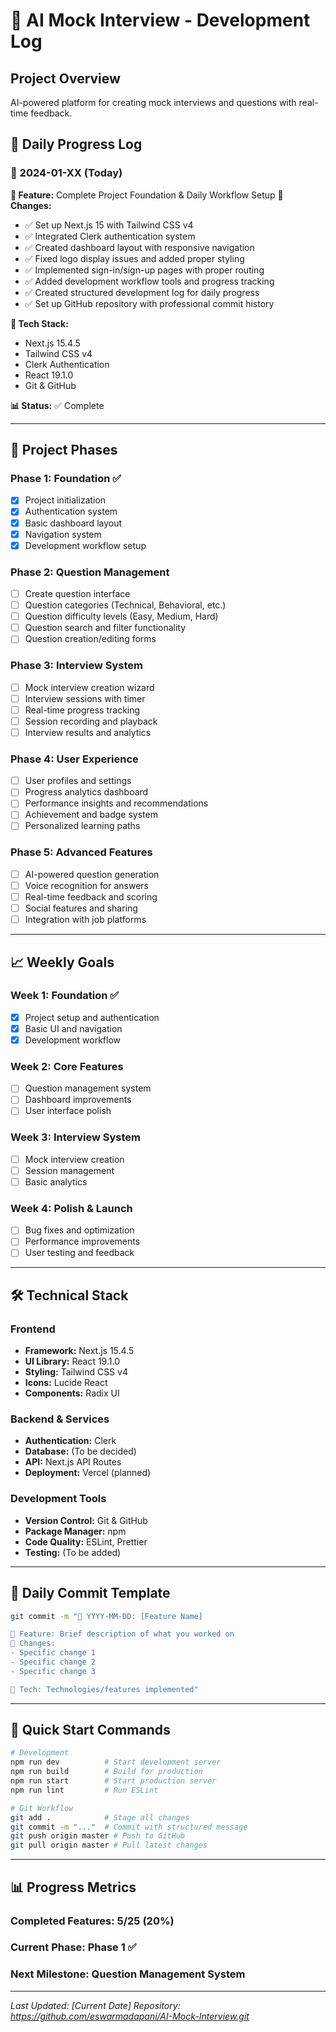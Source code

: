 # 🚀 AI Mock Interview - Development Log

## Project Overview
AI-powered platform for creating mock interviews and questions with real-time feedback.

## 📅 Daily Progress Log

### 📅 2024-01-XX (Today)
**🎯 Feature:** Complete Project Foundation & Daily Workflow Setup
**📝 Changes:**
- ✅ Set up Next.js 15 with Tailwind CSS v4
- ✅ Integrated Clerk authentication system
- ✅ Created dashboard layout with responsive navigation
- ✅ Fixed logo display issues and added proper styling
- ✅ Implemented sign-in/sign-up pages with proper routing
- ✅ Added development workflow tools and progress tracking
- ✅ Created structured development log for daily progress
- ✅ Set up GitHub repository with professional commit history

**🔧 Tech Stack:**
- Next.js 15.4.5
- Tailwind CSS v4
- Clerk Authentication
- React 19.1.0
- Git & GitHub

**📊 Status:** ✅ Complete

---

## 🎯 Project Phases

### Phase 1: Foundation ✅
- [x] Project initialization
- [x] Authentication system
- [x] Basic dashboard layout
- [x] Navigation system
- [x] Development workflow setup

### Phase 2: Question Management
- [ ] Create question interface
- [ ] Question categories (Technical, Behavioral, etc.)
- [ ] Question difficulty levels (Easy, Medium, Hard)
- [ ] Question search and filter functionality
- [ ] Question creation/editing forms

### Phase 3: Interview System
- [ ] Mock interview creation wizard
- [ ] Interview sessions with timer
- [ ] Real-time progress tracking
- [ ] Session recording and playback
- [ ] Interview results and analytics

### Phase 4: User Experience
- [ ] User profiles and settings
- [ ] Progress analytics dashboard
- [ ] Performance insights and recommendations
- [ ] Achievement and badge system
- [ ] Personalized learning paths

### Phase 5: Advanced Features
- [ ] AI-powered question generation
- [ ] Voice recognition for answers
- [ ] Real-time feedback and scoring
- [ ] Social features and sharing
- [ ] Integration with job platforms

---

## 📈 Weekly Goals

### Week 1: Foundation ✅
- [x] Project setup and authentication
- [x] Basic UI and navigation
- [x] Development workflow

### Week 2: Core Features
- [ ] Question management system
- [ ] Dashboard improvements
- [ ] User interface polish

### Week 3: Interview System
- [ ] Mock interview creation
- [ ] Session management
- [ ] Basic analytics

### Week 4: Polish & Launch
- [ ] Bug fixes and optimization
- [ ] Performance improvements
- [ ] User testing and feedback

---

## 🛠️ Technical Stack

### Frontend
- **Framework:** Next.js 15.4.5
- **UI Library:** React 19.1.0
- **Styling:** Tailwind CSS v4
- **Icons:** Lucide React
- **Components:** Radix UI

### Backend & Services
- **Authentication:** Clerk
- **Database:** (To be decided)
- **API:** Next.js API Routes
- **Deployment:** Vercel (planned)

### Development Tools
- **Version Control:** Git & GitHub
- **Package Manager:** npm
- **Code Quality:** ESLint, Prettier
- **Testing:** (To be added)

---

## 📝 Daily Commit Template

```bash
git commit -m "📅 YYYY-MM-DD: [Feature Name]

🎯 Feature: Brief description of what you worked on
📝 Changes:
- Specific change 1
- Specific change 2
- Specific change 3

🔧 Tech: Technologies/features implemented"
```

---

## 🚀 Quick Start Commands

```bash
# Development
npm run dev          # Start development server
npm run build        # Build for production
npm run start        # Start production server
npm run lint         # Run ESLint

# Git Workflow
git add .            # Stage all changes
git commit -m "..."  # Commit with structured message
git push origin master # Push to GitHub
git pull origin master # Pull latest changes
```

---

## 📊 Progress Metrics

### Completed Features: 5/25 (20%)
### Current Phase: Phase 1 ✅
### Next Milestone: Question Management System

---

*Last Updated: [Current Date]*
*Repository: https://github.com/eswarmadapani/AI-Mock-Interview.git* 